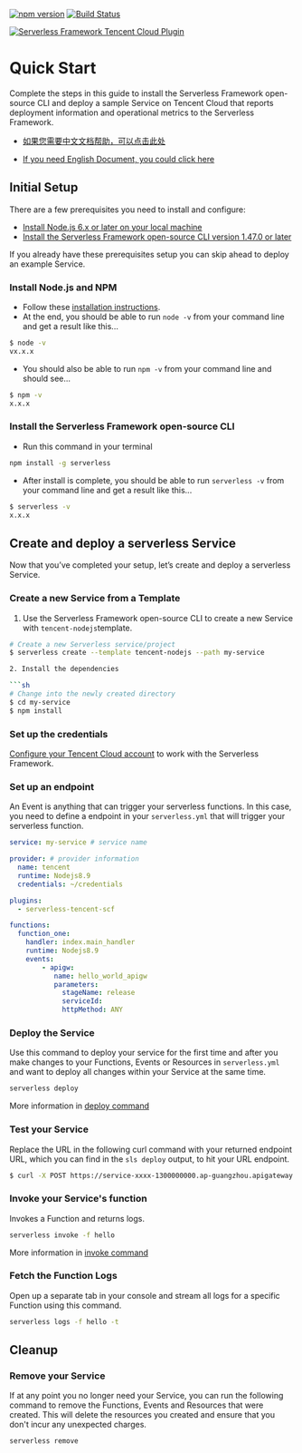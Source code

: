 [![npm version](https://badge.fury.io/js/serverless-tencent-scf.svg)](https://badge.fury.io/js/serverless-tencent-scf)
[![Build Status](https://api.travis-ci.org/serverless-tencent/serverless-tencent-scf.svg?branch=testing)](https://api.travis-ci.org/serverless-tencent/serverless-tencent-scf)

[![Serverless Framework Tencent Cloud Plugin](https://s3.amazonaws.com/assets.github.serverless/github_readme_serverless_plugin_tencent.png)](http://serverless.com)




# Quick Start

Complete the steps in this guide to install the Serverless Framework open-source CLI and deploy a sample Service on Tencent Cloud that reports deployment information and operational metrics to the Serverless Framework.

* [如果您需要中文文档帮助，可以点击此处](./docs/zh)
  
* [If you need English Document, you could click here](./docs/en)

## Initial Setup

There are a few prerequisites you need to install and configure:

- [Install Node.js 6.x or later on your local machine](#install-nodejs-and-npm)
- [Install the Serverless Framework open-source CLI version 1.47.0 or later](#install-the-serverless-framework-open-source-cli)

If you already have these prerequisites setup you can skip ahead to deploy an example Service.

### Install Node.js and NPM

- Follow these [installation instructions](https://nodejs.org/en/download/).
- At the end, you should be able to run `node -v` from your command line and get a result like this...

```sh
$ node -v
vx.x.x
```

- You should also be able to run `npm -v` from your command line and should see...

```sh
$ npm -v
x.x.x
```

### Install the Serverless Framework open-source CLI

- Run this command in your terminal

```sh
npm install -g serverless
```

- After install is complete, you should be able to run `serverless -v` from your command line and get a result like this...

```sh
$ serverless -v
x.x.x
```

## Create and deploy a serverless Service

Now that you’ve completed your setup, let’s create and deploy a serverless Service.

### Create a new Service from a Template

1. Use the Serverless Framework open-source CLI to create a new Service with `tencent-nodejs`template.

```sh
# Create a new Serverless service/project
$ serverless create --template tencent-nodejs --path my-service

2. Install the dependencies

```sh
# Change into the newly created directory
$ cd my-service
$ npm install
```

### Set up the credentials

[Configure your Tencent Cloud account](./credentials.md) to work with the Serverless Framework.

### Set up an endpoint

An Event is anything that can trigger your serverless functions. In this case, you need to define a endpoint in your `serverless.yml` that will trigger your serverless function.

```yaml
service: my-service # service name

provider: # provider information
  name: tencent
  runtime: Nodejs8.9
  credentials: ~/credentials

plugins:
  - serverless-tencent-scf

functions:
  function_one:
    handler: index.main_handler
    runtime: Nodejs8.9
    events:
        - apigw:
           name: hello_world_apigw
           parameters:
             stageName: release
             serviceId:
             httpMethod: ANY
```

### Deploy the Service

Use this command to deploy your service for the first time and after you make changes to your Functions, Events or Resources in `serverless.yml` and want to deploy all changes within your Service at the same time.

```bash
serverless deploy
```
More information in [deploy command](../cli-reference/deploy.md)

### Test your Service

Replace the URL in the following curl command with your returned endpoint URL, which you can find in the `sls deploy` output, to hit your URL endpoint.

```bash
$ curl -X POST https://service-xxxx-1300000000.ap-guangzhou.apigateway.myqcloud.com/release/
```

### Invoke your Service's function

Invokes a Function and returns logs.

```bash
serverless invoke -f hello
```
More information in [invoke command](../cli-reference/invoke.md)

### Fetch the Function Logs

Open up a separate tab in your console and stream all logs for a specific Function using this command.

```bash
serverless logs -f hello -t
```

## Cleanup

### Remove your Service

If at any point you no longer need your Service, you can run the following command to remove the Functions, Events and Resources that were created. This will delete the resources you created and ensure that you don't incur any unexpected charges. 

```sh
serverless remove
```
